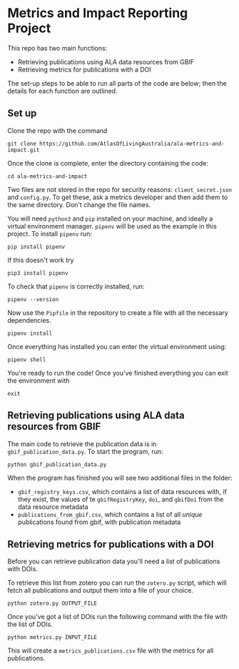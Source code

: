 # Metrics and Impact Reporting Project 

This repo has two main functions: 
- Retrieving publications using ALA data resources from GBIF
- Retrieving metrics for publications with a DOI

The set-up steps to be able to run all parts of the code are below; then the details for each function are outlined. 

## Set up 
Clone the repo with the command 
```
git clone https://github.com/AtlasOfLivingAustralia/ala-metrics-and-impact.git
```

Once the clone is complete, enter the directory containing the code: 
```
cd ala-metrics-and-impact
```
Two files are not stored in the repo for security reasons: `client_secret.json` and `config.py`. To get these, ask a metrics developer and then add them to the same directory. Don't change the file names.


You will need `python3` and `pip` installed on your machine, and ideally a virtual environment manager. `pipenv` will be used as the example in this project. 
To install `pipenv` run: 
```
pip install pipenv
```
If this doesn't work try
```
pip3 install pipenv
```

To check that `pipenv` is correctly installed, run: 
```
pipenv --version
```

Now use the `Pipfile` in the repository to create a file with all the necessary dependencies. 
```
pipenv install
```

Once everything has installed you can enter the virtual environment using: 
```
pipenv shell
``` 

You're ready to run the code! 
Once you've finished everything you can exit the environment with 
```
exit
```

## Retrieving publications using ALA data resources from GBIF
The main code to retrieve the publication data is in `gbif_publication_data.py`. To start the program, run: 
```
python gbif_publication_data.py
```
When the program has finished you will see two additional files in the folder: 
- `gbif_registry_keys.csv`, which contains a list of data resources with, if they exist, the values of te `gbifRegistryKey`, `doi`, and `gbifDoi` from the data resource metadata
- `publications_from_gbif.csv`, which contains a list of all *unique* publications found from gbif, with publication metadata

## Retrieving metrics for publications with a DOI 

Before you can retrieve publication data you'll need a list of publications with DOIs. 

To retrieve this list from zotero you can run the `zotero.py` script, which will fetch all publications and output them into a file of your choice. 
```
python zotero.py OUTPUT_FILE
```

Once you've got a list of DOIs run the following command with the file with the list of DOIs.
```
python metrics.py INPUT_FILE
```
This will create a `metrics_publications.csv` file with the metrics for all publications.
